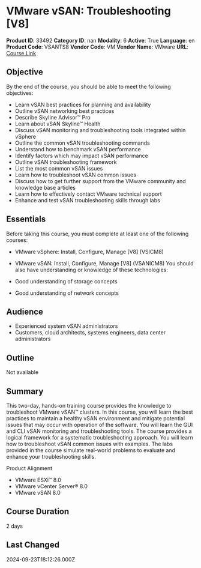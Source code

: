 # VMware vSAN: Troubleshooting [V8]

**Product ID**: 33492
**Category ID**: nan
**Modality**: 6
**Active**: True
**Language**: en
**Product Code**: VSANTS8
**Vendor Code**: VM
**Vendor Name**: VMware
**URL**: [Course Link](https://www.fastlaneus.com/course/vmware-vsants8)

## Objective
By the end of the course, you should be able to meet the following objectives:


- Learn vSAN best practices for planning and availability
- Outline vSAN networking best practices
- Describe Skyline Advisor™ Pro
- Learn about vSAN Skyline™ Health
- Discuss vSAN monitoring and troubleshooting tools integrated within vSphere
- Outline the common vSAN troubleshooting commands
- Understand how to benchmark vSAN performance
- Identify factors which may impact vSAN performance
- Outline vSAN troubleshooting framework
- List the most common vSAN issues
- Learn how to troubleshoot vSAN common issues
- Discuss how to get further support from the VMware community and knowledge base articles
- Learn how to effectively contact VMware technical support
- Enhance and test vSAN troubleshooting skills through labs

## Essentials
Before taking this course, you must complete at least one of the following courses:


- VMware vSphere: Install, Configure, Manage [V8] (VSICM8)
- VMware vSAN: Install, Configure, Manage [V8] (VSANICM8)
You should also have understanding or knowledge of these technologies:


- Good understanding of storage concepts
- Good understanding of network concepts

## Audience
- Experienced system vSAN administrators
- Customers, cloud architects, systems engineers, data center administrators

## Outline
Not available

## Summary
This two-day, hands-on training course provides the knowledge to troubleshoot VMware vSAN™ clusters. In this course, you will learn the best practices to maintain a healthy vSAN environment and mitigate potential issues that may occur with operation of the software. You will learn the GUI and CLI vSAN monitoring and troubleshooting tools. The course provides a logical framework for a systematic troubleshooting approach. You will learn how to troubleshoot vSAN common issues with examples. The labs provided in the course simulate real-world problems to evaluate and enhance your troubleshooting skills.

Product Alignment


- VMware ESXi™ 8.0
- VMware vCenter Server® 8.0
- VMware vSAN 8.0

## Course Duration
2 days

## Last Changed
2024-09-23T18:12:26.000Z
